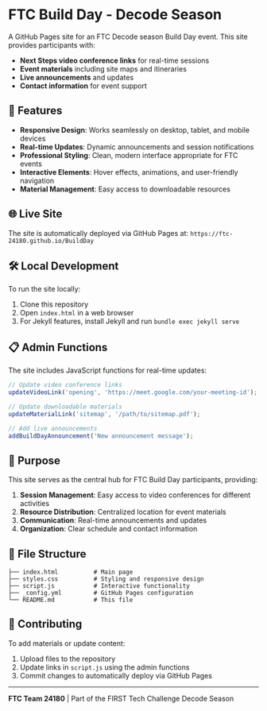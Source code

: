 # FTC Build Day - Decode Season

A GitHub Pages site for an FTC Decode season Build Day event. This site provides participants with:

- **Next Steps video conference links** for real-time sessions
- **Event materials** including site maps and itineraries  
- **Live announcements** and updates
- **Contact information** for event support

## 🚀 Features

- **Responsive Design**: Works seamlessly on desktop, tablet, and mobile devices
- **Real-time Updates**: Dynamic announcements and session notifications
- **Professional Styling**: Clean, modern interface appropriate for FTC events
- **Interactive Elements**: Hover effects, animations, and user-friendly navigation
- **Material Management**: Easy access to downloadable resources

## 🌐 Live Site

The site is automatically deployed via GitHub Pages at:
`https://ftc-24180.github.io/BuildDay`

## 🛠️ Local Development

To run the site locally:

1. Clone this repository
2. Open `index.html` in a web browser
3. For Jekyll features, install Jekyll and run `bundle exec jekyll serve`

## 📋 Admin Functions

The site includes JavaScript functions for real-time updates:

```javascript
// Update video conference links
updateVideoLink('opening', 'https://meet.google.com/your-meeting-id');

// Update downloadable materials
updateMaterialLink('sitemap', '/path/to/sitemap.pdf');

// Add live announcements
addBuildDayAnnouncement('New announcement message');
```

## 🎯 Purpose

This site serves as the central hub for FTC Build Day participants, providing:

1. **Session Management**: Easy access to video conferences for different activities
2. **Resource Distribution**: Centralized location for event materials
3. **Communication**: Real-time announcements and updates
4. **Organization**: Clear schedule and contact information

## 📁 File Structure

```
├── index.html          # Main page
├── styles.css          # Styling and responsive design
├── script.js           # Interactive functionality
├── _config.yml         # GitHub Pages configuration
└── README.md           # This file
```

## 🤝 Contributing

To add materials or update content:

1. Upload files to the repository
2. Update links in `script.js` using the admin functions
3. Commit changes to automatically deploy via GitHub Pages

---

**FTC Team 24180** | Part of the FIRST Tech Challenge Decode Season